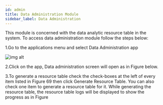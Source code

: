 ```yaml
---
id: admin
title: Data Administration Module
sidebar_label: Data Administration
---
```


This module is concerned with the data analytic resource table in the system. To access data administration module follow the steps below:

1.Go to the applications menu and select Data Administration app

![img alt](/images/login.png)

2.Click on the app, Data administration screen will open as in Figure below.

3.To generate a resource table check the check-boxes at the left of every item listed in Figure 69 then click Generate Resource Table. You can also check one item to generate a resource table for it. While generating the resource table, the resource table logs will be displayed to show the progress as in Figure

